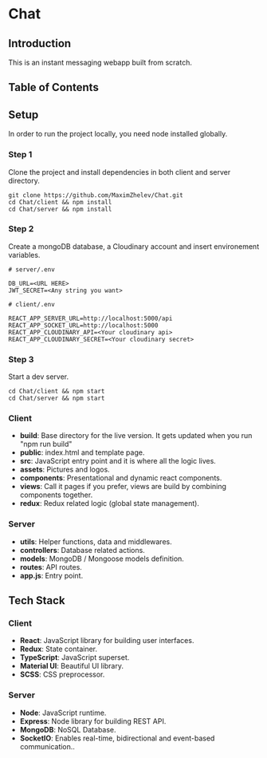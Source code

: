 <h1>Chat</h1>

<h2>Introduction</h2>
<p>This is an instant messaging webapp built from scratch. </p>



<h2>Table of Contents</h2>


<h2 id="setup">Setup</h2>
<p>In order to run the project locally, you need node installed globally.</p>
<h3>Step 1</h3>
Clone the project and install dependencies in both client and server directory.

```
git clone https://github.com/MaximZhelev/Chat.git
cd Chat/client && npm install
cd Chat/server && npm install
```

<h3>Step 2</h3>
Create a mongoDB database, a Cloudinary account and insert environement variables.

```
# server/.env

DB_URL=<URL HERE>
JWT_SECRET=<Any string you want>

# client/.env

REACT_APP_SERVER_URL=http://localhost:5000/api
REACT_APP_SOCKET_URL=http://localhost:5000
REACT_APP_CLOUDINARY_API=<Your cloudinary api>
REACT_APP_CLOUDINARY_SECRET=<Your cloudinary secret>
```

<h3>Step 3</h3>
Start a dev server.

```
cd Chat/client && npm start
cd Chat/server && npm start
```



<h3>Client</h3>
<ul>
<li><b>build</b>: Base directory for the live version. It gets updated when you run "npm run build"</li>
<li><b>public</b>: index.html and template page.</li>
<li><b>src</b>: JavaScript entry point and it is where all the logic lives.</li>
<li><b>assets</b>: Pictures and logos.</li>
<li><b>components</b>: Presentational and dynamic react components.</li>
<li><b>views</b>: Call it pages if you prefer, views are build by combining components together.</li>
<li><b>redux</b>: Redux related logic (global state management).</li>
</ul>

<h3>Server</h3>
<ul>
<li><b>utils</b>: Helper functions, data and middlewares.</li>
<li><b>controllers</b>: Database related actions.</li>
<li><b>models</b>: MongoDB / Mongoose models definition.</li>
<li><b>routes</b>: API routes.</li>
<li><b>app.js</b>: Entry point.</li>
</ul>

<h2 id="tech">Tech Stack</h2>

<h3>Client</h3>
<ul>
<li><b>React</b>: JavaScript library for building user interfaces.</li>
<li><b>Redux</b>: State container.</li>
<li><b>TypeScript</b>: JavaScript superset.</li>
<li><b>Material UI</b>: Beautiful UI library.</li>
<li><b>SCSS</b>: CSS preprocessor.</li>
</ul>

<h3>Server</h3>
<ul>
<li><b>Node</b>: JavaScript runtime.</li>
<li><b>Express</b>: Node library for building REST API.</li>
<li><b>MongoDB</b>: NoSQL Database.</li>
<li><b>SocketIO</b>: Enables real-time, bidirectional and event-based communication..</li>
</ul>
